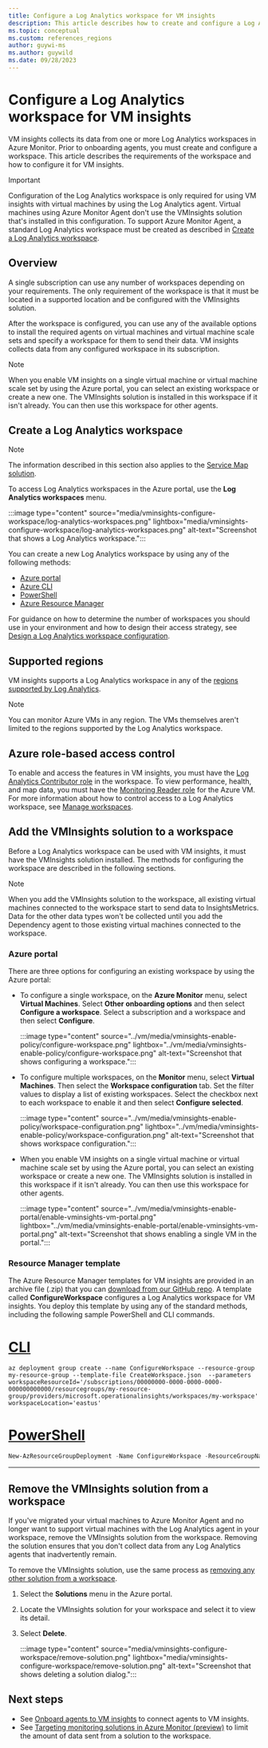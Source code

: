 ```yaml
---
title: Configure a Log Analytics workspace for VM insights
description: This article describes how to create and configure a Log Analytics workspace used by VM insights.
ms.topic: conceptual
ms.custom: references_regions
author: guywi-ms
ms.author: guywild
ms.date: 09/28/2023
---
```


# Configure a Log Analytics workspace for VM insights
VM insights collects its data from one or more Log Analytics workspaces in Azure Monitor. Prior to onboarding agents, you must create and configure a workspace. This article describes the requirements of the workspace and how to configure it for VM insights.

> [!IMPORTANT]
> Configuration of the Log Analytics workspace is only required for using VM insights with virtual machines by using the Log Analytics agent. Virtual machines using Azure Monitor Agent don't use the VMInsights solution that's installed in this configuration. To support Azure Monitor Agent, a standard Log Analytics workspace must be created as described in [Create a Log Analytics workspace](#create-a-log-analytics-workspace).

## Overview
A single subscription can use any number of workspaces depending on your requirements. The only requirement of the workspace is that it must be located in a supported location and be configured with the VMInsights solution.

After the workspace is configured, you can use any of the available options to install the required agents on virtual machines and virtual machine scale sets and specify a workspace for them to send their data. VM insights collects data from any configured workspace in its subscription.

> [!NOTE]
> When you enable VM insights on a single virtual machine or virtual machine scale set by using the Azure portal, you can select an existing workspace or create a new one. The VMInsights solution is installed in this workspace if it isn't already. You can then use this workspace for other agents.

## Create a Log Analytics workspace

>[!NOTE]
>The information described in this section also applies to the [Service Map solution](service-map.md).

To access Log Analytics workspaces in the Azure portal, use the **Log Analytics workspaces** menu.

:::image type="content" source="media/vminsights-configure-workspace/log-analytics-workspaces.png" lightbox="media/vminsights-configure-workspace/log-analytics-workspaces.png" alt-text="Screenshot that shows a Log Analytics workspace.":::

You can create a new Log Analytics workspace by using any of the following methods:

* [Azure portal](../logs/quick-create-workspace.md)
* [Azure CLI](../logs/resource-manager-workspace.md)
* [PowerShell](../logs/powershell-workspace-configuration.md)
* [Azure Resource Manager](../logs/resource-manager-workspace.md)

For guidance on how to determine the number of workspaces you should use in your environment and how to design their access strategy, see [Design a Log Analytics workspace configuration](../logs/workspace-design.md).

## Supported regions
VM insights supports a Log Analytics workspace in any of the [regions supported by Log Analytics](https://azure.microsoft.com/global-infrastructure/services/?products=monitor&regions=all).

>[!NOTE]
>You can monitor Azure VMs in any region. The VMs themselves aren't limited to the regions supported by the Log Analytics workspace.

## Azure role-based access control
To enable and access the features in VM insights, you must have the [Log Analytics Contributor role](../logs/manage-access.md#azure-rbac) in the workspace. To view performance, health, and map data, you must have the [Monitoring Reader role](../roles-permissions-security.md#built-in-monitoring-roles) for the Azure VM. For more information about how to control access to a Log Analytics workspace, see [Manage workspaces](../logs/manage-access.md).

## Add the VMInsights solution to a workspace
Before a Log Analytics workspace can be used with VM insights, it must have the VMInsights solution installed. The methods for configuring the workspace are described in the following sections.

> [!NOTE]
> When you add the VMInsights solution to the workspace, all existing virtual machines connected to the workspace start to send data to InsightsMetrics. Data for the other data types won't be collected until you add the Dependency agent to those existing virtual machines connected to the workspace.

### Azure portal
There are three options for configuring an existing workspace by using the Azure portal:

- To configure a single workspace, on the **Azure Monitor** menu, select **Virtual Machines**. Select **Other onboarding options** and then select **Configure a workspace**. Select a subscription and a workspace and then select **Configure**.

   :::image type="content" source="../vm/media/vminsights-enable-policy/configure-workspace.png" lightbox="../vm/media/vminsights-enable-policy/configure-workspace.png" alt-text="Screenshot that shows configuring a workspace.":::

- To configure multiple workspaces, on the **Monitor** menu, select **Virtual Machines**. Then select the **Workspace configuration** tab. Set the filter values to display a list of existing workspaces. Select the checkbox next to each workspace to enable it and then select **Configure selected**.

   :::image type="content" source="../vm/media/vminsights-enable-policy/workspace-configuration.png" lightbox="../vm/media/vminsights-enable-policy/workspace-configuration.png" alt-text="Screenshot that shows workspace configuration.":::

- When you enable VM insights on a single virtual machine or virtual machine scale set by using the Azure portal, you can select an existing workspace or create a new one. The VMInsights solution is installed in this workspace if it isn't already. You can then use this workspace for other agents.

   :::image type="content" source="../vm/media/vminsights-enable-portal/enable-vminsights-vm-portal.png" lightbox="../vm/media/vminsights-enable-portal/enable-vminsights-vm-portal.png" alt-text="Screenshot that shows enabling a single VM in the portal.":::

### Resource Manager template
The Azure Resource Manager templates for VM insights are provided in an archive file (.zip) that you can [download from our GitHub repo](https://aka.ms/VmInsightsARMTemplates). A template called **ConfigureWorkspace** configures a Log Analytics workspace for VM insights. You deploy this template by using any of the standard methods, including the following sample PowerShell and CLI commands.

# [CLI](#tab/CLI)

```azurecli
az deployment group create --name ConfigureWorkspace --resource-group my-resource-group --template-file CreateWorkspace.json  --parameters workspaceResourceId='/subscriptions/00000000-0000-0000-0000-000000000000/resourcegroups/my-resource-group/providers/microsoft.operationalinsights/workspaces/my-workspace' workspaceLocation='eastus'

```

# [PowerShell](#tab/PowerShell)

```powershell
New-AzResourceGroupDeployment -Name ConfigureWorkspace -ResourceGroupName my-resource-group -TemplateFile ConfigureWorkspace.json -workspaceResourceId /subscriptions/00000000-0000-0000-0000-000000000000/resourcegroups/my-resource-group/providers/microsoft.operationalinsights/workspaces/my-workspace -location eastus
```

---

## Remove the VMInsights solution from a workspace
If you've migrated your virtual machines to Azure Monitor Agent and no longer want to support virtual machines with the Log Analytics agent in your workspace, remove the VMInsights solution from the workspace. Removing the solution ensures that you don't collect data from any Log Analytics agents that inadvertently remain.

To remove the VMInsights solution, use the same process as [removing any other solution from a workspace](/previous-versions/azure/azure-monitor/insights/solutions#remove-a-monitoring-solution).

1. Select the **Solutions** menu in the Azure portal.
1. Locate the VMInsights solution for your workspace and select it to view its detail.
1. Select **Delete**.

   :::image type="content" source="media/vminsights-configure-workspace/remove-solution.png" lightbox="media/vminsights-configure-workspace/remove-solution.png" alt-text="Screenshot that shows deleting a solution dialog.":::

## Next steps
- See [Onboard agents to VM insights](vminsights-enable-overview.md) to connect agents to VM insights.
- See [Targeting monitoring solutions in Azure Monitor (preview)](/previous-versions/azure/azure-monitor/insights/solution-targeting) to limit the amount of data sent from a solution to the workspace.
